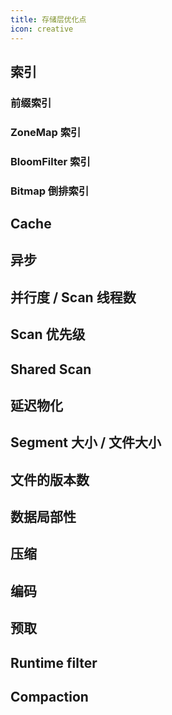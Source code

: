 ```yaml
---
title: 存储层优化点
icon: creative
---
```


## 索引

### 前缀索引

### ZoneMap 索引

### BloomFilter 索引

### Bitmap 倒排索引

## Cache

## 异步

## 并行度 / Scan 线程数

## Scan 优先级

## Shared Scan

## 延迟物化

## Segment 大小 / 文件大小

## 文件的版本数

## 数据局部性

## 压缩

## 编码

## 预取

## Runtime filter

## Compaction
